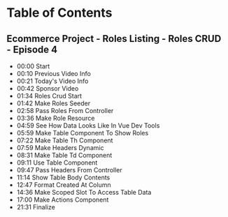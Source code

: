 # Table of Contents
## Ecommerce Project - Roles Listing - Roles CRUD - Episode 4

- 00:00 Start
- 00:10 Previous Video Info
- 00:21 Today's Video Info
- 00:42 Sponsor Video
- 01:34 Roles Crud Start
- 01:42 Make Roles Seeder
- 02:58 Pass Roles From Controller
- 03:36 Make Role Resource
- 04:59 See How Data Looks Like In Vue Dev Tools
- 05:59 Make Table Component To Show Roles
- 07:22 Make Table Th Component
- 07:59 Make Headers Dynamic
- 08:31 Make Table Td Component
- 09:11 Use Table Component
- 09:47 Pass Headers From Controller
- 11:14 Show Table Body Contents
- 12:47 Format Created At Column
- 14:36 Make Scoped Slot To Access Table Data
- 17:00 Make Actions Component
- 21:31 Finalize
